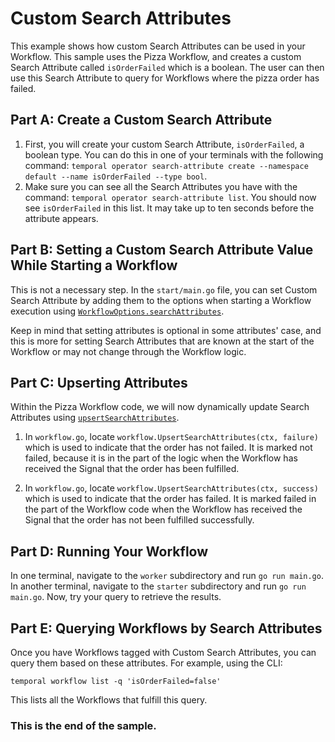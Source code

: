 # Custom Search Attributes

This example shows how custom Search Attributes can be used in your Workflow. This sample uses the Pizza Workflow, and creates a custom Search Attribute called `isOrderFailed` which is a boolean. The user can then use this Search Attribute to query for Workflows where the pizza order has failed.

## Part A: Create a Custom Search Attribute

1. First, you will create your custom Search Attribute, `isOrderFailed`, a boolean type. You can do this in one of your terminals with the following command: `temporal operator search-attribute create --namespace default --name isOrderFailed --type bool`.
2. Make sure you can see all the Search Attributes you have with the command: `temporal operator search-attribute list`. You should now see `isOrderFailed` in this list. It may take up to ten seconds before the attribute appears.

## Part B: Setting a Custom Search Attribute Value While Starting a Workflow

This is not a necessary step. In the `start/main.go` file, you can set Custom Search Attribute by adding them to the options when starting a Workflow execution using [`WorkflowOptions.searchAttributes`](https://docs.temporal.io/dev-guide/go/observability#custom-search-attributes). 

Keep in mind that setting attributes is optional in some attributes' case, and this is more for setting Search Attributes that are known at the start of the Workflow or may not change through the Workflow logic.

## Part C: Upserting Attributes

Within the Pizza Workflow code, we will now dynamically update Search Attributes using [`upsertSearchAttributes`](https://docs.temporal.io/dev-guide/go/observability#upsert-search-attributes).

1. In `workflow.go`, locate `workflow.UpsertSearchAttributes(ctx, failure)` which is used to indicate that the order has not failed. It is marked not failed, because it is in the part of the logic when the Workflow has received the Signal that the order has been fulfilled.

2. In `workflow.go`, locate `workflow.UpsertSearchAttributes(ctx, success)` which is used to indicate that the order has failed. It is marked failed in the part of the Workflow code when the Workflow has received the Signal that the order has not been fulfilled successfully.

## Part D: Running Your Workflow

In one terminal, navigate to the `worker` subdirectory and run `go run main.go`. In another terminal, navigate to the `starter` subdirectory and run `go run main.go`. Now, try your query to retrieve the results.

## Part E: Querying Workflows by Search Attributes

Once you have Workflows tagged with Custom Search Attributes, you can query them based on these attributes. For example, using the CLI:

```shell
temporal workflow list -q 'isOrderFailed=false'
```

This lists all the Workflows that fulfill this query.



### This is the end of the sample.